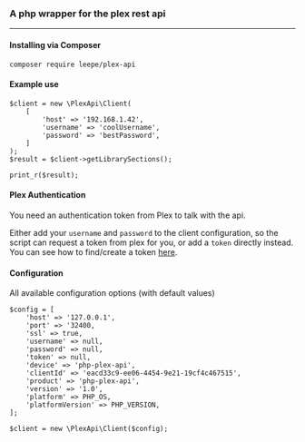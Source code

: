 ### A php wrapper for the plex rest api
___

#### Installing via Composer
`composer require leepe/plex-api`

#### Example use
```
$client = new \PlexApi\Client(
    [
        'host' => '192.168.1.42',
        'username' => 'coolUsername',
        'password' => 'bestPassword',
    ]
);
$result = $client->getLibrarySections();

print_r($result);
```
#### Plex Authentication
You need an authentication token from Plex to talk with the api. 

Either add your `username` and `password` to the client configuration, so the script can request a token from plex for you, or add a `token` directly instead. 
You can see how to find/create a token [here](https://support.plex.tv/articles/204059436-finding-an-authentication-token-x-plex-token/). 

#### Configuration
All available configuration options (with default values)
```
$config = [
    'host' => '127.0.0.1',
    'port' => '32400,
    'ssl' => true,
    'username' => null,
    'password' => null,
    'token' => null,
    'device' => 'php-plex-api',
    'clientId' => 'eacd33c9-ee06-4454-9e21-19cf4c467515',
    'product' => 'php-plex-api',
    'version' => '1.0',
    'platform' => PHP_OS,
    'platformVersion' => PHP_VERSION,
];

$client = new \PlexApi\Client($config);
```
